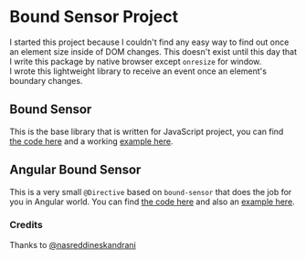 # Bound Sensor Project
I started this project because I couldn't find any easy way to find out once an element size inside of DOM changes. This doesn't exist until this day that I write this package by native browser except `onresize` for window.  
I wrote this lightweight library to receive an event once an element's boundary changes.

## Bound Sensor
This is the base library that is written for JavaScript project, you can find [the code here](https://github.com/aminpaks/bound-sensor/tree/master/modules/bound-sensor) and a working [example here](https://github.com/aminpaks/bound-sensor/tree/master/examples/bound-sensor-demo).

## Angular Bound Sensor
This is a very small `@Directive` based on `bound-sensor` that does the job for you in Angular world. You can find [the code here](https://github.com/aminpaks/bound-sensor/tree/master/modules/angular-bound-sensor) and also an [example here](https://github.com/aminpaks/bound-sensor/tree/master/examples/angular-bound-sensor-demo).


### Credits
Thanks to [@nasreddineskandrani](https://github.com/nasreddineskandrani)
